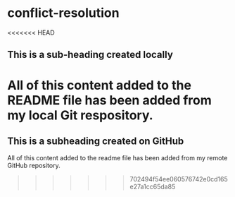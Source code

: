 # conflict-resolution

<<<<<<< HEAD
## This is a sub-heading created locally

All of this content added to the README file has been added from my local Git respository.
=======
## This is a subheading created on GitHub

All of this content added to the readme file has been added from my remote GitHub repository.
>>>>>>> 702494f54ee060576742e0cd165e27a1cc65da85
